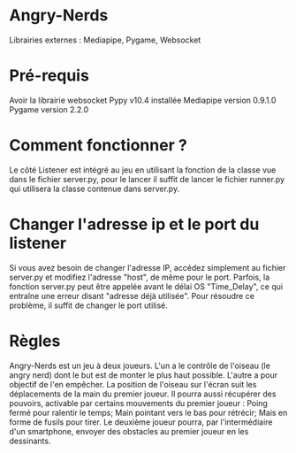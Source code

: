 # Angry-Nerds

Librairies externes : Mediapipe, Pygame, Websocket

# Pré-requis
Avoir la librairie websocket Pypy v10.4 installée
Mediapipe version 0.9.1.0
Pygame version 2.2.0

# Comment fonctionner ?
Le côté Listener est intégré au jeu en utilisant la fonction de la classe vue dans le fichier server.py, pour le lancer il suffit de lancer le fichier runner.py qui utilisera la classe contenue dans server.py.

# Changer l'adresse ip et le port du listener

Si vous avez besoin de changer l'adresse IP, accédez simplement au fichier server.py et modifiez l'adresse "host", de même pour le port. Parfois, la fonction server.py peut être appelée avant le délai OS "Time_Delay", ce qui entraîne une erreur disant "adresse déjà utilisée". Pour résoudre ce problème, il suffit de changer le port utilisé.

# Règles
Angry-Nerds est un jeu à deux joueurs. L'un a le contrôle de l'oiseau (le angry nerd) dont le but est de monter le plus haut possible. L'autre a pour objectif de l'en empêcher.
La position de l'oiseau sur l'écran suit les déplacements de la main du premier joueur. Il pourra aussi récupérer des pouvoirs, activable par certains mouvements du premier joueur : Poing fermé pour ralentir le temps; Main pointant vers le bas pour rétrécir; Mais en forme de fusils pour tirer.
Le deuxième joueur pourra, par l'intermédiaire d'un smartphone, envoyer des obstacles au premier joueur en les dessinants.
